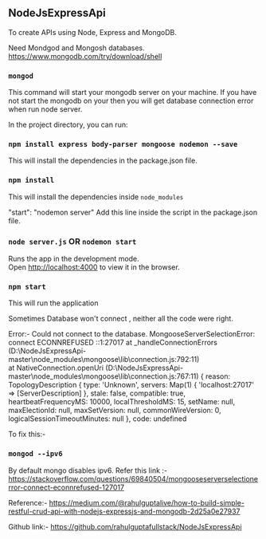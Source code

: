## NodeJsExpressApi
To create APIs using Node, Express and MongoDB.

Need Mondgod and Mongosh databases.
https://www.mongodb.com/try/download/shell

### `mongod`
This command will start your mongodb server on your machine. If you have not start the mongodb on
your then you will get database connection error when run node server.

 In the project directory, you can run:

### `npm install express body-parser mongoose nodemon --save`

This will install the dependencies in the package.json file.

### `npm install`

This will install the dependencies inside `node_modules`


"start": "nodemon server"
Add this line inside the script in the package.json file.
### `node server.js` OR `nodemon start`

Runs the app in the development mode.<br>
Open [http://localhost:4000](http://localhost:4000) to view it in the browser.

### `npm start`
This will run the application

Sometimes Database won't connect , neither all the code were right.

Error:- 
Could not connect to the database. MongooseServerSelectionError: connect ECONNREFUSED ::1:27017
    at _handleConnectionErrors (D:\NodeJsExpressApi-master\node_modules\mongoose\lib\connection.js:792:11)    
    at NativeConnection.openUri (D:\NodeJsExpressApi-master\node_modules\mongoose\lib\connection.js:767:11) { 
  reason: TopologyDescription {
    type: 'Unknown',
    servers: Map(1) { 'localhost:27017' => [ServerDescription] },
    stale: false,
    compatible: true,
    heartbeatFrequencyMS: 10000,
    localThresholdMS: 15,
    setName: null,
    maxElectionId: null,
    maxSetVersion: null,
    commonWireVersion: 0,
    logicalSessionTimeoutMinutes: null
  },
  code: undefined
  
To fix this:-
### `mongod --ipv6`  
By default mongo disables ipv6.
Refer this link :- https://stackoverflow.com/questions/69840504/mongooseserverselectionerror-connect-econnrefused-127017

Reference:- 
https://medium.com/@rahulguptalive/how-to-build-simple-restful-crud-api-with-nodejs-expressjs-and-mongodb-2d25a0e27937

Github link:-
https://github.com/rahulguptafullstack/NodeJsExpressApi
